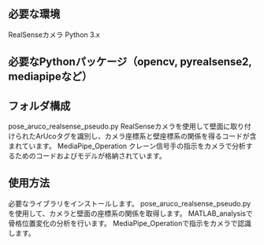 ## 必要な環境
RealSenseカメラ
Python 3.x
## 必要なPythonパッケージ（opencv, pyrealsense2, mediapipeなど）
## フォルダ構成
pose_aruco_realsense_pseudo.py
RealSenseカメラを使用して壁面に取り付けられたArUcoタグを識別し、カメラ座標系と壁座標系の関係を得るコードが含まれています。
MediaPipe_Operation
クレーン信号手の指示をカメラで分析するためのコードおよびモデルが格納されています。
## 使用方法
必要なライブラリをインストールします。
pose_aruco_realsense_pseudo.pyを使用して、カメラと壁面の座標系の関係を取得します。
MATLAB_analysisで骨格位置変化の分析を行います。
MediaPipe_Operationで指示をカメラで認識します。
